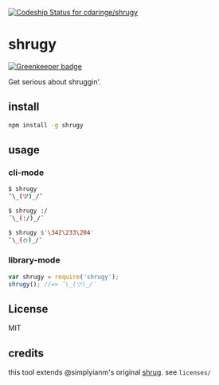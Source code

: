 [ ![Codeship Status for cdaringe/shrugy](https://codeship.com/projects/5f6698a0-4327-0133-8402-1e208d677ac2/status?branch=master)](https://codeship.com/projects/103961)

# shrugy

[![Greenkeeper badge](https://badges.greenkeeper.io/cdaringe/shrugy.svg)](https://greenkeeper.io/)

Get serious about shruggin'.

## install

```bash
npm install -g shrugy
```

## usage

### cli-mode
```bash
$ shrugy
¯\_(ツ)_/¯
```

```bash
$ shrugy :/
¯\_(:/)_/¯
```

```bash
$ shrugy $'\342\233\204'
¯\_(⛄)_/¯
```

### library-mode
```js
var shrugy = require('shrugy');
shrugy(); //=> ¯\_(ツ)_/¯
```

## License
MIT

## credits
this tool extends @simplyianm's original [shrug](https://www.npmjs.com/package/shrug).  see `licenses/`
